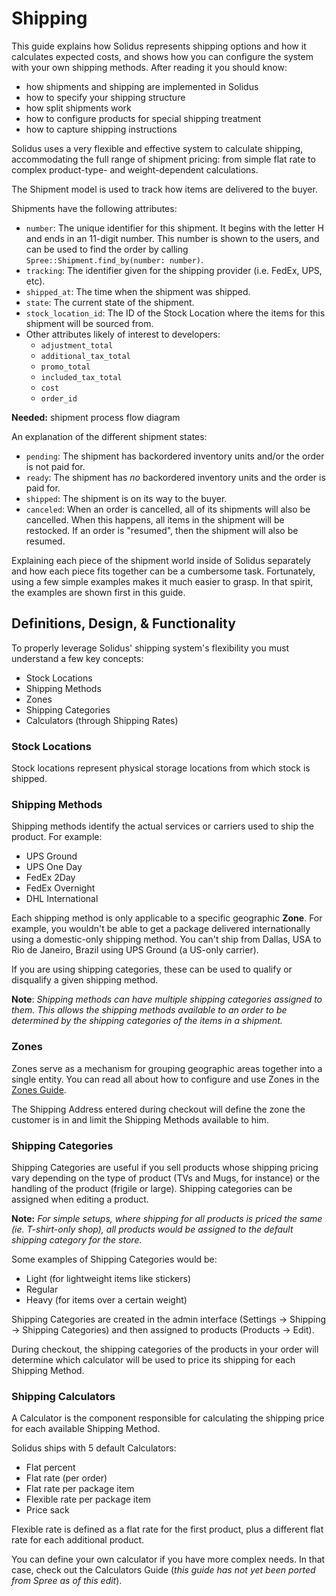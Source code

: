 # Shipping

This guide explains how Solidus represents shipping options and how it calculates expected costs, and shows how you can configure the system with your own shipping methods. After reading it you should know:

* how shipments and shipping are implemented in Solidus
* how to specify your shipping structure
* how split shipments work
* how to configure products for special shipping treatment
* how to capture shipping instructions

Solidus uses a very flexible and effective system to calculate shipping, accommodating the full range of shipment pricing: from simple flat rate to complex product-type- and weight-dependent calculations.

The Shipment model is used to track how items are delivered to the buyer.

Shipments have the following attributes:

* `number`: The unique identifier for this shipment. It begins with the letter H and ends in an 11-digit number. This number is shown to the users, and can be used to find the order by calling `Spree::Shipment.find_by(number: number)`.
* `tracking`: The identifier given for the shipping provider (i.e. FedEx, UPS, etc).
* `shipped_at`: The time when the shipment was shipped.
* `state`: The current state of the shipment.
* `stock_location_id`: The ID of the Stock Location where the items for this shipment will be sourced from.
* Other attributes likely of interest to developers:
  * `adjustment_total`
  * `additional_tax_total`
  * `promo_total`
  * `included_tax_total`
  * `cost`
  * `order_id`

**Needed:** shipment process flow diagram

An explanation of the different shipment states:

* `pending`: The shipment has backordered inventory units and/or the order is not paid for.
* `ready`: The shipment has *no* backordered inventory units and the order is paid for.
* `shipped`: The shipment is on its way to the buyer.
* `canceled`: When an order is cancelled, all of its shipments will also be cancelled. When this happens, all items in the shipment will be restocked. If an order is "resumed", then the shipment will also be resumed.

Explaining each piece of the shipment world inside of Solidus separately and how each piece fits together can be a cumbersome task. Fortunately, using a few simple examples makes it much easier to grasp. In that spirit, the examples are shown first in this guide.

## Definitions, Design, & Functionality

To properly leverage Solidus' shipping system's flexibility you must understand a few key concepts:

* Stock Locations
* Shipping Methods
* Zones
* Shipping Categories
* Calculators (through Shipping Rates)

### Stock Locations
Stock locations represent physical storage locations from which stock is shipped.

### Shipping Methods

Shipping methods identify the actual services or carriers used to ship the product. For example:

* UPS Ground
* UPS One Day
* FedEx 2Day
* FedEx Overnight
* DHL International

Each shipping method is only applicable to a specific geographic **Zone**. For example, you wouldn't be able to get a package delivered internationally using a domestic-only shipping method. You can't ship from Dallas, USA to Rio de Janeiro, Brazil using UPS Ground (a US-only carrier).

If you are using shipping categories, these can be used to qualify or disqualify a given shipping method.

**Note**: *Shipping methods can have multiple shipping categories assigned to them. This allows the shipping methods available to an order to be determined by the shipping categories of the items in a shipment.*

### Zones

Zones serve as a mechanism for grouping geographic areas together into a single entity. You can read all about how to configure and use Zones in the [Zones Guide](addresses#zones).

The Shipping Address entered during checkout will define the zone the customer is in and limit the Shipping Methods available to him.

### Shipping Categories

Shipping Categories are useful if you sell products whose shipping pricing vary depending on the type of product (TVs and Mugs, for instance) or the handling of the product (frigile or large). Shipping categories can be assigned when editing a product.

**Note:** *For simple setups, where shipping for all products is priced the same (ie. T-shirt-only shop), all products would be assigned to the default shipping category for the store.*

Some examples of Shipping Categories would be:

* Light (for lightweight items like stickers)
* Regular
* Heavy (for items over a certain weight)

Shipping Categories are created in the admin interface (Settings -> Shipping -> Shipping Categories) and then assigned to products (Products -> Edit).

During checkout, the shipping categories of the products in your order will determine which calculator will be used to price its shipping for each Shipping Method.

### Shipping Calculators

A Calculator is the component responsible for calculating the shipping price for each available Shipping Method.

Solidus ships with 5 default Calculators:

* Flat percent
* Flat rate (per order)
* Flat rate per package item
* Flexible rate per package item
* Price sack

Flexible rate is defined as a flat rate for the first product, plus a different flat rate for each additional product.

You can define your own calculator if you have more complex needs. In that case, check out the Calculators Guide (*this guide has not yet been ported from Spree as of this edit*).

